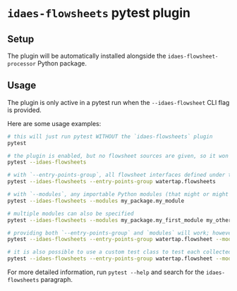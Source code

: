 # `idaes-flowsheets` pytest plugin

## Setup

The plugin will be automatically installed alongside the `idaes-flowsheet-processor` Python package.

## Usage

The plugin is only active in a pytest run when the `--idaes-flowsheet` CLI flag is provided.

Here are some usage examples:

```sh
# this will just run pytest WITHOUT the `idaes-flowsheets` plugin
pytest

# the plugin is enabled, but no flowsheet sources are given, so it won't do much
pytest --idaes-flowsheets

# with `--entry-points-group`, all flowsheet interfaces defined under the given entry point group will be collected and tested
pytest --idaes-flowsheets --entry-points-group watertap.flowsheets

# with `--modules`, any importable Python modules (that might or might not be associated with an entry point) will be loaded
pytest --idaes-flowsheets --modules my_package.my_module

# multiple modules can also be specified
pytest --idaes-flowsheets --modules my_package.my_first_module my_other_package.my_second_module

# providing both `--entry-points-group` and `modules` will work; however, note that no attempt at deduplicating will be done (i.e. if a module is both provided directly and also part of the entry point group, it will be collected and tested twice)
pytest --idaes-flowsheets --entry-points-group watertap.flowsheet --modules my_package.my_first_module my_other_package.my_second_module

# it is also possible to use a custom test class to test each collected flowsheet interface, provided as the `flowsheet_interface` class-scoped fixture
pytest --idaes-flowsheets --entry-points-group watertap.flowsheet --modules my_package.my_first_module my_other_package.my_second_module --test-class my_package.my_flowsheet_testing_utils:TestFlowsheetInterface
```

For more detailed information, run `pytest --help` and search for the `idaes-flowsheets` paragraph.
